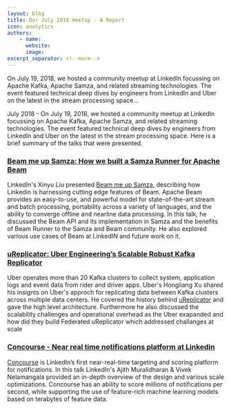 ```yaml
---
layout: blog
title: Our July 2018 meetup - A Report
icon: analytics
authors:
    - name:
      website: 
      image: 
excerpt_separator: <!--more-->
---
```

<!--
   Licensed to the Apache Software Foundation (ASF) under one or more
   contributor license agreements.  See the NOTICE file distributed with
   this work for additional information regarding copyright ownership.
   The ASF licenses this file to You under the Apache License, Version 2.0
   (the "License"); you may not use this file except in compliance with
   the License.  You may obtain a copy of the License at

       http://www.apache.org/licenses/LICENSE-2.0

   Unless required by applicable law or agreed to in writing, software
   distributed under the License is distributed on an "AS IS" BASIS,
   WITHOUT WARRANTIES OR CONDITIONS OF ANY KIND, either express or implied.
   See the License for the specific language governing permissions and
   limitations under the License.
-->

On July 19, 2018, we hosted a community meetup at LinkedIn focussing on Apache Kafka, Apache Samza, and related streaming technologies.
The event featured technical deep dives by engineers from LinkedIn and Uber on the latest in the stream processing space...

<!--more-->

July 2018 - On July 19, 2018, we hosted a community meetup at LinkedIn focussing on Apache Kafka, Apache Samza, and related streaming technologies.
The event featured technical deep dives by engineers from LinkedIn and Uber on the latest in the stream processing space. Here is a brief summary
of the talks that were presented.

### [Beam me up Samza: How we built a Samza Runner for Apache Beam](https://youtu.be/o5GaifLoZho)

LinkedIn's Xinyu Liu presented [Beam me up Samza](https://bit.ly/2Nyc4pl), describing how Linkedin is harnessing cutting edge features of Beam. 
Apache Beam provides an easy-to-use, and powerful model for state-of-the-art stream and batch processing, portability 
across a variety of languages, and the ability to converge offline and nearline data processing. In this talk,
he discussed the Beam API and its implementation in Samza and the benefits of Beam Runner to the Samza and Beam community.
He also explored various use cases of Beam at LinkedIN and future work on it. 


### [uReplicator: Uber Engineering’s Scalable Robust Kafka Replicator](https://bit.ly/2NxvFpz)


Uber operates more than 20 Kafka clusters to collect system, application logs and event data from rider and driver apps. 
Uber's Hongliang Xu shared his insignts on Uber's approch for replicating data between Kafka clusters across multiple data centers. 
He covered the history behind [uReplicator](https://bit.ly/2NxvFpz) and gave the high level architecture. Furthermore he also discussed the
scalability challenges and operational overhead as the Uber exapanded and how did they build Federated uReplicator 
which addressed challanges at scale


### [Concourse - Near real time notifications platform at Linkedin](https://youtu.be/Fszo6jThq0I)


[Concourse](https://bit.ly/2zXNwUJ) is LinkedIn’s first near-real-time targeting and scoring platform for notifications. In this talk LinkedIn's Ajith Muralidharan & Vivek Nelamangala provided an in-depth overview of the design and various scale optimizations.
Concourse has an ability to score millions of notifications per second, while supporting the use of feature-rich machine learning 
models based on terabytes of feature data.


<!--more-->


